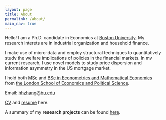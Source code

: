 ```yaml
---
layout: page
title: About
permalink: /about/
main_nav: true
---
```

Hello! I am a Ph.D. candidate in Economics at [Boston University](https://www.bu.edu/econ/). My research interets are in industrial organization and household finance. 

I make use of micro-data and employ structural techniques to quantitatively study the welfare implications of policies in the financial markets. In my current research, I use novel models to study price dispersion and information asymmetry in the US mortgage market. 

I hold both [MSc](https://www.lse.ac.uk/study-at-lse/Graduate/Degree-programmes-2024/MSc-Econometrics-and-Mathematical-Economics) and [BSc in Econometrics and Mathematical Economics](https://www.lse.ac.uk/study-at-lse/Undergraduate/degree-programmes-2024/BSc-Econometrics-and-Mathematical-Economics) from [the London School of Economics and Political Science](https://www.lse.ac.uk/economics).

Email: hhzhang@bu.edu

[CV](https://drive.google.com/file/d/1iFrYfe3i19xgL40cqhVtipmHF_m-gVOK/view?usp=sharing) and [resume](https://drive.google.com/file/d/18WSmE6mB5wZansjW8Lk3hEbgReWxGD7U/view?usp=sharing) here.

A summary of my <b>research projects</b> can be found [here](./research.md).

